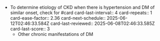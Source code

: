 - To determine etiology of CKD when there is hypertension and DM of similar onset, check for #card
  card-last-interval:: 4
  card-repeats:: 1
  card-ease-factor:: 2.36
  card-next-schedule:: 2025-06-12T02:46:33.584Z
  card-last-reviewed:: 2025-06-08T02:46:33.585Z
  card-last-score:: 3
	- Other chronic manifestations of DM